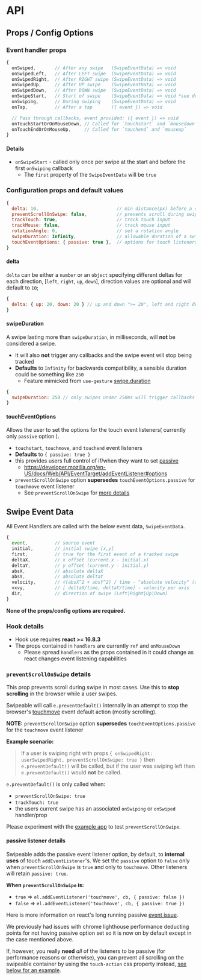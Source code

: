 # API

## Props / Config Options

### Event handler props

```js
{
  onSwiped,       // After any swipe   (SwipeEventData) => void
  onSwipedLeft,   // After LEFT swipe  (SwipeEventData) => void
  onSwipedRight,  // After RIGHT swipe (SwipeEventData) => void
  onSwipedUp,     // After UP swipe    (SwipeEventData) => void
  onSwipedDown,   // After DOWN swipe  (SwipeEventData) => void
  onSwipeStart,   // Start of swipe    (SwipeEventData) => void *see details*
  onSwiping,      // During swiping    (SwipeEventData) => void
  onTap,          // After a tap       ({ event }) => void

  // Pass through callbacks, event provided: ({ event }) => void
  onTouchStartOrOnMouseDown, // Called for `touchstart` and `mousedown`
  onTouchEndOrOnMouseUp,     // Called for `touchend` and `mouseup`
}
```

#### Details
- `onSwipeStart` - called only once per swipe at the start and before the first `onSwiping` callback
  - The `first` property of the `SwipeEventData` will be `true`

### Configuration props and default values

```js
{
  delta: 10,                             // min distance(px) before a swipe starts. *See Notes*
  preventScrollOnSwipe: false,           // prevents scroll during swipe (*See Details*)
  trackTouch: true,                      // track touch input
  trackMouse: false,                     // track mouse input
  rotationAngle: 0,                      // set a rotation angle
  swipeDuration: Infinity,               // allowable duration of a swipe (ms). *See Notes*
  touchEventOptions: { passive: true },  // options for touch listeners (*See Details*)
}
```

#### delta

`delta` can be either a `number` or an `object` specifying different deltas for each direction, [`left`, `right`, `up`, `down`], direction values are optional and will default to `10`;

```js
{
  delta: { up: 20, down: 20 } // up and down ">= 20", left and right default to ">= 10"
}
```

#### swipeDuration
A swipe lasting more than `swipeDuration`, in milliseconds, will **not** be considered a swipe.
- It will also **not** trigger any callbacks and the swipe event will stop being tracked
- **Defaults** to `Infinity` for backwards compatibility, a sensible duration could be something like `250`
  - Feature mimicked from `use-gesture` [swipe.duration](https://use-gesture.netlify.app/docs/options/#swipeduration)

```js
{
  swipeDuration: 250 // only swipes under 250ms will trigger callbacks
}
```

#### touchEventOptions

Allows the user to set the options for the touch event listeners( currently only `passive` option ).
  - `touchstart`, `touchmove`, and `touchend` event listeners
  - **Defaults** to `{ passive: true }`
  - this provides users full control of if/when they want to set [passive](https://developer.mozilla.org/en-US/docs/Web/API/EventTarget/addEventListener#options)
    - https://developer.mozilla.org/en-US/docs/Web/API/EventTarget/addEventListener#options
  - `preventScrollOnSwipe` option **supersedes** `touchEventOptions.passive` for `touchmove` event listener
    - See `preventScrollOnSwipe` for [more details](#preventscrollonswipe-details)

## Swipe Event Data

All Event Handlers are called with the below event data, `SwipeEventData`.

```js
{
  event,          // source event
  initial,        // initial swipe [x,y]
  first,          // true for the first event of a tracked swipe
  deltaX,         // x offset (current.x - initial.x)
  deltaY,         // y offset (current.y - initial.y)
  absX,           // absolute deltaX
  absY,           // absolute deltaY
  velocity,       // √(absX^2 + absY^2) / time - "absolute velocity" (speed)
  vxvy,           // [ deltaX/time, deltaY/time] - velocity per axis
  dir,            // direction of swipe (Left|Right|Up|Down)
}
```

**None of the props/config options are required.**

### Hook details

- Hook use requires **react >= 16.8.3**
- The props contained in `handlers` are currently `ref` and `onMouseDown`
  - Please spread `handlers` as the props contained in it could change as react changes event listening capabilities

### `preventScrollOnSwipe` details

This prop prevents scroll during swipe in most cases. Use this to **stop scrolling** in the browser while a user swipes.

Swipeable will call `e.preventDefault()` internally in an attempt to stop the browser's [touchmove](https://developer.mozilla.org/en-US/docs/Web/Events/touchmove) event default action (mostly scrolling).

**NOTE:** `preventScrollOnSwipe` option **supersedes** `touchEventOptions.passive` for the `touchmove` event listener

**Example scenario:**
> If a user is swiping right with props `{ onSwipedRight: userSwipedRight, preventScrollOnSwipe: true }` then `e.preventDefault()` will be called, but if the user was swiping left then `e.preventDefault()` would **not** be called.

`e.preventDefault()` is only called when:
  - `preventScrollOnSwipe: true`
  - `trackTouch: true`
  - the users current swipe has an associated `onSwiping` or `onSwiped` handler/prop

Please experiment with the [example app](http://formidablelabs.github.io/react-swipeable/) to test `preventScrollOnSwipe`.

#### passive listener details
Swipeable adds the passive event listener option, by default, to **internal uses** of touch `addEventListener`'s. We set the `passive` option to `false` only when `preventScrollOnSwipe` is `true` and only to `touchmove`. Other listeners will retain `passive: true`.

**When `preventScrollOnSwipe` is:**
  - `true`  => `el.addEventListener('touchmove', cb, { passive: false })`
  - `false` => `el.addEventListener('touchmove', cb, { passive: true })`

Here is more information on react's long running passive [event issue](https://github.com/facebook/react/issues/6436).

We previously had issues with chrome lighthouse performance deducting points for not having passive option set so it is now on by default except in the case mentioned above.

If, however, you really **need** _all_ of the listeners to be passive (for performance reasons or otherwise), you can prevent all scrolling on the swipeable container by using the `touch-action` css property instead, [see below for an example](#how-to-use-touch-action-to-prevent-scrolling).
